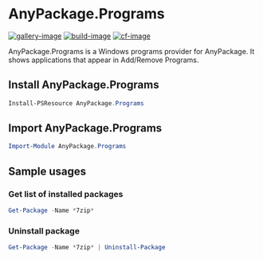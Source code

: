 # AnyPackage.Programs

[![gallery-image]][gallery-site]
[![build-image]][build-site]
[![cf-image]][cf-site]

[gallery-image]: https://img.shields.io/powershellgallery/dt/AnyPackage.Programs
[build-image]: https://img.shields.io/github/actions/workflow/status/anypackage/programs/ci.yml
[cf-image]: https://img.shields.io/codefactor/grade/github/anypackage/programs
[gallery-site]: https://www.powershellgallery.com/packages/AnyPackage.Programs
[build-site]: https://github.com/anypackage/programs/actions/workflows/ci.yml
[cf-site]: https://www.codefactor.io/repository/github/anypackage/programs

AnyPackage.Programs is a Windows programs provider for AnyPackage.
It shows applications that appear in Add/Remove Programs.

## Install AnyPackage.Programs

```PowerShell
Install-PSResource AnyPackage.Programs
```

## Import AnyPackage.Programs

```PowerShell
Import-Module AnyPackage.Programs
```

## Sample usages

### Get list of installed packages

```PowerShell
Get-Package -Name *7zip*
```

### Uninstall package

```PowerShell
Get-Package -Name *7zip* | Uninstall-Package
```
